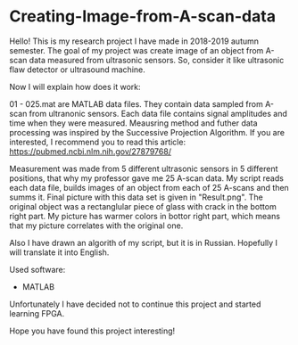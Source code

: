# Creating-Image-from-A-scan-data
Hello! This is my research project I have made in 2018-2019 autumn semester.
The goal of my project was create image of an object from A-scan data measured from ultrasonic sensors. So, consider it like ultrasonic flaw detector or ultrasound machine.

Now I will explain how does it work:

01 - 025.mat are MATLAB data files. They contain data sampled from A-scan from ultranonic sensors. Each data file contains signal amplitudes and time when they were measured.
Meausring method and futher data processing was inspired by the Successive Projection Algorithm. If you are interested, I recommend you to read this article: https://pubmed.ncbi.nlm.nih.gov/27879768/

Measurement was made from 5 different ultrasonic sensors in 5 different positions, that why my professor gave me 25 A-scan data. My script reads each data file, builds images of an object from each of 25 A-scans and then summs it. Final picture with this data set is given in "Result.png". The original object was a rectanglular piece of glass with crack in the bottom right part. My picture has warmer colors in bottor right part, which means that my picture correlates with the original one.

Also I have drawn an algorith of my script, but it is in Russian. Hopefully I will translate it into English.

Used software:
- MATLAB

Unfortunately I have decided not to continue this project and started learning FPGA. 

Hope you have found this project interesting!
